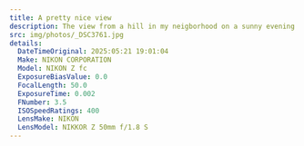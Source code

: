 ```yaml
---
title: A pretty nice view
description: The view from a hill in my neigborhood on a sunny evening
src: img/photos/_DSC3761.jpg
details:
  DateTimeOriginal: 2025:05:21 19:01:04
  Make: NIKON CORPORATION
  Model: NIKON Z fc
  ExposureBiasValue: 0.0
  FocalLength: 50.0
  ExposureTime: 0.002
  FNumber: 3.5
  ISOSpeedRatings: 400
  LensMake: NIKON
  LensModel: NIKKOR Z 50mm f/1.8 S
---
```

